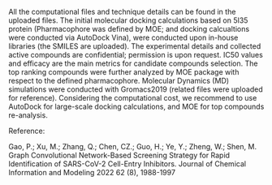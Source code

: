 All the computational files and technique details can be found in the uploaded files. The initial molecular docking calculations based on 5I35 protein (Pharmacophore was defined by MOE; and docking calcualtions were conducted via AutoDock Vina), were conducted upon in-house libraries (the SMILES are uploaded). The experimental details and collected active compounds are confidential; permission is upon request. IC50 values and efficacy are the main metrics for candidate compounds selection. The top ranking compounds were further analyzed by MOE package with respect to the defined pharmacophore. Molecular Dynamics (MD) simulations were conducted with Gromacs2019 (related files were uploaded for reference). 
Considering the computational cost, we recommend to use AutoDock for large-scale docking calculations, and MOE for top compounds re-analysis.

Reference:


Gao, P.; Xu, M.; Zhang, Q.; Chen, CZ.; Guo, H.; Ye, Y.; Zheng, W.; Shen, M. Graph Convolutional Network-Based Screening Strategy for Rapid Identification of SARS-CoV-2 Cell-Entry Inhibitors. Journal of Chemical Information and Modeling 2022 62 (8), 1988-1997
